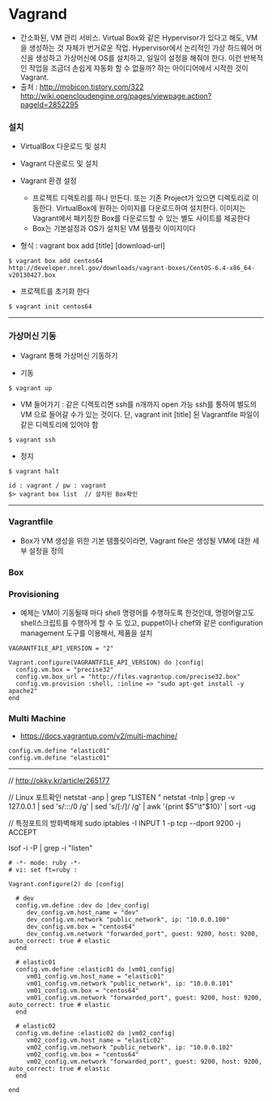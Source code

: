 
# Vagrand
- 간소화된, VM 관리 서비스. Virtual Box와 같은 Hypervisor가 있다고 해도, VM을 생성하는 것 자체가 번거로운 작업.
Hypervisor에서 논리적인 가상 하드웨어 머신을 생성하고 가상머신에 OS를 설치하고, 일일이 설정을 해줘야 한다. 이런 반복적인 작업을 조금더 손쉽게 자동화 할 수 없을까? 하는 아이디어에서 시작한 것이 Vagrant.
- 출처 : http://mobicon.tistory.com/322
http://wiki.opencloudengine.org/pages/viewpage.action?pageId=2852295


### 설치
  - VirtualBox 다운로드 및 설치
  - Vagrant 다운로드 및 설치
  - Vagrant 환경 설정
    + 프로젝트 디렉토리를 하나 만든다. 또는 기존 Project가 있으면 디렉토리로 이동한다. VirtualBox에 원하는 이미지를 다운로드하여 설치한다. 이미지는 Vagrant에서 패키징한 Box를 다운로드할 수 있는 별도 사이트를 제공한다
    + Box는 기본설정과 OS가 설치된 VM 템플릿 이미지이다

- 형식 : vagrant box add [title] [download-url]
```
$ vagrant box add centos64 http://developer.nrel.gov/downloads/vagrant-boxes/CentOS-6.4-x86_64-v20130427.box
```
- 프로젝트를 초기화 한다
```
$ vagrant init centos64
```
---

### 가상머신 기동
  - Vagrant 통해 가상머신 기동하기

- 기동
```
$ vagrant up
```

- VM 들어가기 : 같은 디렉토리면 ssh를 n개까지 open 가능
 ssh를 통하여 별도의 VM 으로 들어갈 수가 있는 것이다.
 단, vagrant init [title] 된 Vagrantfile 파일이 같은 디렉토리에 있어야 함
```
$ vagrant ssh
```

- 정지
```
$ vagrant halt
```

```
id : vagrant / pw : vagrant
$> vagrant box list  // 설치된 Box확인
```
---

### Vagrantfile
- Box가 VM 생성을 위한 기본 템플릿이라면, Vagrant file은 생성될 VM에 대한 세부 설정을 정의

### Box


### Provisioning
- 예제는 VM이 기동될때 마다 shell 명령어를 수행하도록 한것인데, 명령어말고도 shell스크립트를 수행하게 할 수 도 있고, puppet이나 chef와 같은 configuration management 도구를 이용해서, 제품을 설치
```
VAGRANTFILE_API_VERSION = "2"

Vagrant.configure(VAGRANTFILE_API_VERSION) do |config|
  config.vm.box = "precise32"
  config.vm.box_url = "http://files.vagrantup.com/precise32.box"
  config.vm.provision :shell, :inline => "sudo apt-get install -y apache2"
end
```

### Multi Machine
- https://docs.vagrantup.com/v2/multi-machine/
```
config.vm.define "elastic01"
config.vm.define "elastic01"
```

---

//
http://okky.kr/article/265177


// Linux 포트확인
netstat -anp | grep "LISTEN "
netstat -tnlp | grep -v 127.0.0.1 | sed 's/:::/0 /g' | sed 's/[:\/]/ /g' | awk '{print $5"\t"$10}' | sort -ug

// 특정포트의 방화벽해제
sudo iptables -I INPUT 1 -p tcp --dport 9200 -j ACCEPT


lsof -i -P | grep -i "listen"


```
# -*- mode: ruby -*-
# vi: set ft=ruby :

Vagrant.configure(2) do |config|

  # dev
  config.vm.define :dev do |dev_config|
     dev_config.vm.host_name = "dev"
     dev_config.vm.network "public_network", ip: "10.0.0.100"
     dev_config.vm.box = "centos64"
     dev_config.vm.network "forwarded_port", guest: 9200, host: 9200, auto_correct: true # elastic
  end

  # elastic01
  config.vm.define :elastic01 do |vm01_config|
     vm01_config.vm.host_name = "elastic01"
     vm01_config.vm.network "public_network", ip: "10.0.0.101"
     vm01_config.vm.box = "centos64"
     vm01_config.vm.network "forwarded_port", guest: 9200, host: 9200, auto_correct: true # elastic
  end

  # elastic02
  config.vm.define :elastic02 do |vm02_config|
     vm02_config.vm.host_name = "elastic02"
     vm02_config.vm.network "public_network", ip: "10.0.0.102"
     vm02_config.vm.box = "centos64"
     vm02_config.vm.network "forwarded_port", guest: 9200, host: 9200, auto_correct: true # elastic
  end

end
```
